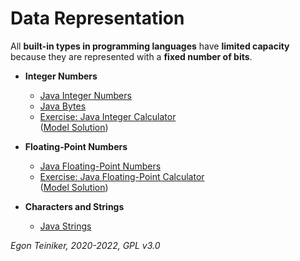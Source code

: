 # Data Representation

All **built-in types in programming languages** have **limited capacity** because they are represented with a **fixed number of bits**.

* **Integer Numbers**
    * [Java Integer Numbers](https://github.com/teiniker/teiniker-lectures-securecoding/tree/master/secure-coding/DataValidation/Representation/Java-IntegerNumbers)
    * [Java Bytes](https://github.com/teiniker/teiniker-lectures-securecoding/tree/master/secure-coding/DataValidation/Representation/Java-Bytes)
    * [Exercise: Java Integer Calculator](https://github.com/teiniker/teiniker-lectures-securecoding/tree/master/secure-coding/DataValidation/Representation/Java-IntegerCalculator-Exercise)\
      ([Model Solution](https://github.com/teiniker/teiniker-lectures-securecoding/tree/master/secure-coding/DataValidation/Representation/Java-IntegerCalculator))
    
* **Floating-Point Numbers**
  * [Java Floating-Point Numbers](https://github.com/teiniker/teiniker-lectures-securecoding/tree/master/secure-coding/DataValidation/Representation/Java-FloatingPointNumbers)
  * [Exercise: Java Floating-Point Calculator](https://github.com/teiniker/teiniker-lectures-securecoding/tree/master/secure-coding/DataValidation/Representation/Java-FloatingPointCalculator-Exercise)\
    ([Model Solution](https://github.com/teiniker/teiniker-lectures-securecoding/tree/master/secure-coding/DataValidation/Representation/Java-FloatingPointCalculator))
  
* **Characters and Strings**
  * [Java Strings](https://github.com/teiniker/teiniker-lectures-securecoding/tree/master/secure-coding/DataValidation/Representation/Java-Strings)
  
*Egon Teiniker, 2020-2022, GPL v3.0*
